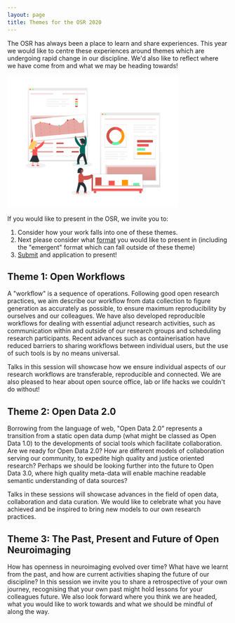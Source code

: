 ```yaml
---
layout: page
title: Themes for the OSR 2020
---
```


The OSR has always been a place to learn and share experiences. This year we would like to centre these experiences around themes which are undergoing rapid change in our discipline. We'd also like to reflect where we have come from and what we may be heading towards!

<img src="/img/undraw_data_xmfy.png" height="300" />

If you would like to present in the OSR, we invite you to:
1. Consider how your work falls into one of these themes.
2. Next please consider what [format](formats.md) you would like to present in (including the "emergent" format which can fall outside of these theme)
3. [Submit](submit.md) and application to present!

## Theme 1: Open Workflows

A "workflow" is a sequence of operations. Following good open research practices, we aim describe our workflow from data collection to figure generation as accurately as possible, to ensure maximum reproducibility by ourselves and our colleagues. We have also developed reproducible workflows for dealing with essential adjunct research activities, such as communication within and outside of our research groups and scheduling research participants. Recent advances such as containerisation have reduced barriers to sharing workflows between individual users, but the use of such tools is by no means universal.

Talks in this session will showcase how we ensure individual aspects of our research workflows are transferable, reproducible and connected. We are also pleased to hear about open source office, lab or life hacks we couldn't do without!

## Theme 2: Open Data 2.0

Borrowing from the language of web, "Open Data 2.0" represents a transition from a static open data dump (what might be classed as Open Data 1.0) to the developments of social tools which facilitate collaboration. Are we ready for Open Data 2.0? How are different models of collaboration serving our community, to expedite high quality and justice oriented research? Perhaps we should be looking further into the future to Open Data 3.0, where high quality meta-data will enable machine readable semantic understanding of data sources?

Talks in these sessions will showcase advances in the field of open data, collaboration and data curation. We would like to celebrate what you have achieved and be inspired to bring new models to our own research practices.  

## Theme 3: The Past, Present and Future of Open Neuroimaging

How has openness in neuroimaging evolved over time? What have we learnt from the past, and how are current activities shaping the future of our discipline? In this session we invite you to share a retrospective of your own journey, recognising that your own past might hold lessons for your colleagues future. We also look forward where you think we are headed, what you would like to work towards and what we should be mindful of along the way.
